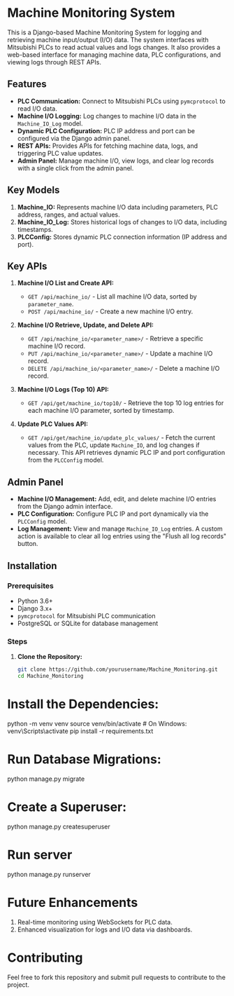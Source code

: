# Machine Monitoring System

This is a Django-based Machine Monitoring System for logging and retrieving machine input/output (I/O) data. The system interfaces with Mitsubishi PLCs to read actual values and logs changes. It also provides a web-based interface for managing machine data, PLC configurations, and viewing logs through REST APIs.

## Features

- **PLC Communication:** Connect to Mitsubishi PLCs using `pymcprotocol` to read I/O data.
- **Machine I/O Logging:** Log changes to machine I/O data in the `Machine_IO_Log` model.
- **Dynamic PLC Configuration:** PLC IP address and port can be configured via the Django admin panel.
- **REST APIs:** Provides APIs for fetching machine data, logs, and triggering PLC value updates.
- **Admin Panel:** Manage machine I/O, view logs, and clear log records with a single click from the admin panel.

## Key Models

1. **Machine_IO:** Represents machine I/O data including parameters, PLC address, ranges, and actual values.
2. **Machine_IO_Log:** Stores historical logs of changes to I/O data, including timestamps.
3. **PLCConfig:** Stores dynamic PLC connection information (IP address and port).

## Key APIs

1. **Machine I/O List and Create API:** 
   - `GET /api/machine_io/` - List all machine I/O data, sorted by `parameter_name`.
   - `POST /api/machine_io/` - Create a new machine I/O entry.

2. **Machine I/O Retrieve, Update, and Delete API:** 
   - `GET /api/machine_io/<parameter_name>/` - Retrieve a specific machine I/O record.
   - `PUT /api/machine_io/<parameter_name>/` - Update a machine I/O record.
   - `DELETE /api/machine_io/<parameter_name>/` - Delete a machine I/O record.

3. **Machine I/O Logs (Top 10) API:** 
   - `GET /api/get/machine_io/top10/` - Retrieve the top 10 log entries for each machine I/O parameter, sorted by timestamp.

4. **Update PLC Values API:** 
   - `GET /api/get/machine_io/update_plc_values/` - Fetch the current values from the PLC, update `Machine_IO`, and log changes if necessary. This API retrieves dynamic PLC IP and port configuration from the `PLCConfig` model.

## Admin Panel

- **Machine I/O Management:** Add, edit, and delete machine I/O entries from the Django admin interface.
- **PLC Configuration:** Configure PLC IP and port dynamically via the `PLCConfig` model.
- **Log Management:** View and manage `Machine_IO_Log` entries. A custom action is available to clear all log entries using the "Flush all log records" button.

## Installation

### Prerequisites

- Python 3.6+
- Django 3.x+
- `pymcprotocol` for Mitsubishi PLC communication
- PostgreSQL or SQLite for database management

### Steps

1. **Clone the Repository:**

   ```bash
   git clone https://github.com/yourusername/Machine_Monitoring.git
   cd Machine_Monitoring

# Install the Dependencies:
python -m venv venv
source venv/bin/activate  # On Windows: venv\Scripts\activate
pip install -r requirements.txt

# Run Database Migrations:
python manage.py migrate

# Create a Superuser:
python manage.py createsuperuser

# Run server
python manage.py runserver

# Future Enhancements
1. Real-time monitoring using WebSockets for PLC data.
2. Enhanced visualization for logs and I/O data via dashboards.

# Contributing
Feel free to fork this repository and submit pull requests to contribute to the project.
   
